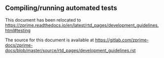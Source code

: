 Compiling/running automated tests
---------------------------------

This document has been relocated to https://zprime.readthedocs.io/en/latest/rtd_pages/development_guidelines.html#testing

The source for this document is available at https://gitlab.com/zprime-docs/zprime-docs/blob/master/source/rtd_pages/development_guidelines.rst
